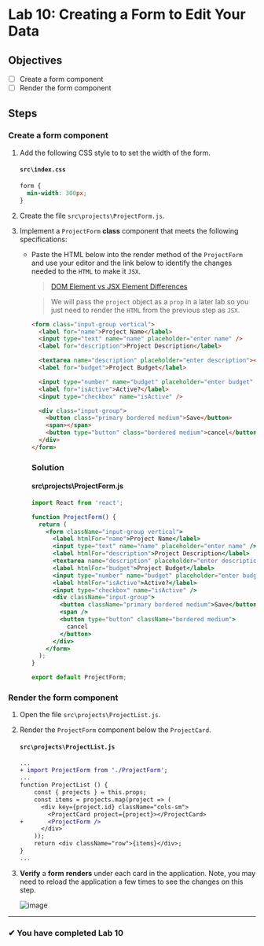 # Lab 10: Creating a Form to Edit Your Data

## Objectives

- [ ] Create a form component
- [ ] Render the form component

## Steps

### Create a form component

1. Add the following CSS style to to set the width of the form.

   #### `src\index.css`

   ```css
   form {
     min-width: 300px;
   }
   ```

2. Create the file `src\projects\ProjectForm.js`.
3. Implement a `ProjectForm` **class** component that meets the following specifications:

   - Paste the HTML below into the render method of the `ProjectForm` and use your editor and the link below to identify the changes needed to the `HTML` to make it `JSX`.

     > [DOM Element vs JSX Element Differences](https://reactjs.org/docs/dom-elements.html#differences-in-attributes)

     > We will pass the `project` object as a `prop` in a later lab so you just need to render the `HTML` from the previous step as `JSX`.

     ```html
     <form class="input-group vertical">
       <label for="name">Project Name</label>
       <input type="text" name="name" placeholder="enter name" />
       <label for="description">Project Description</label>

       <textarea name="description" placeholder="enter description"></textarea>
       <label for="budget">Project Budget</label>

       <input type="number" name="budget" placeholder="enter budget" />
       <label for="isActive">Active?</label>
       <input type="checkbox" name="isActive" />

       <div class="input-group">
         <button class="primary bordered medium">Save</button>
         <span></span>
         <button type="button" class="bordered medium">cancel</button>
       </div>
     </form>
     ```

     ### Solution

     #### src\projects\ProjectForm.js

     ```jsx
     import React from 'react';

     function ProjectForm() {
       return (
         <form className="input-group vertical">
           <label htmlFor="name">Project Name</label>
           <input type="text" name="name" placeholder="enter name" />
           <label htmlFor="description">Project Description</label>
           <textarea name="description" placeholder="enter description" />
           <label htmlFor="budget">Project Budget</label>
           <input type="number" name="budget" placeholder="enter budget" />
           <label htmlFor="isActive">Active?</label>
           <input type="checkbox" name="isActive" />
           <div className="input-group">
             <button className="primary bordered medium">Save</button>
             <span />
             <button type="button" className="bordered medium">
               cancel
             </button>
           </div>
         </form>
       );
     }

     export default ProjectForm;
     ```

### Render the form component

1. Open the file `src\projects\ProjectList.js`.
2. Render the `ProjectForm` component below the `ProjectCard`.

   #### `src\projects\ProjectList.js`

   ```diff
   ...
   + import ProjectForm from './ProjectForm';
   ...
   function ProjectList () {
       const { projects } = this.props;
       const items = projects.map(project => (
         <div key={project.id} className="cols-sm">
           <ProjectCard project={project}></ProjectCard>
   +       <ProjectForm />
         </div>
       ));
       return <div className="row">{items}</div>;
   }
   ...
   ```

3. **Verify** a **form** **renders** under each card in the application. Note, you may need to reload the application a few times to see the changes on this step.

   ![image](https://user-images.githubusercontent.com/1474579/64896991-c8bb7680-d64f-11e9-913c-b3e8521a74e3.png)

---

### &#10004; You have completed Lab 10

```

```
